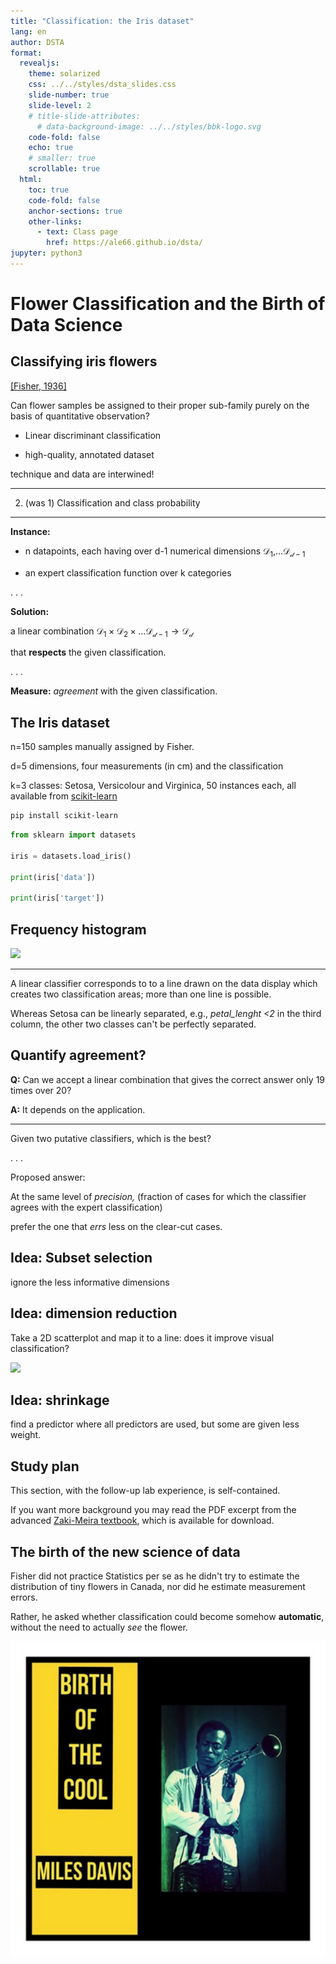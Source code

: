 ```yaml
---
title: "Classification: the Iris dataset"
lang: en
author: DSTA 
format:
  revealjs: 
    theme: solarized
    css: ../../styles/dsta_slides.css
    slide-number: true
    slide-level: 2
    # title-slide-attributes:
      # data-background-image: ../../styles/bbk-logo.svg
    code-fold: false
    echo: true
    # smaller: true
    scrollable: true
  html:
    toc: true
    code-fold: false
    anchor-sections: true
    other-links:
      - text: Class page
        href: https://ale66.github.io/dsta/
jupyter: python3
---
```


# Flower Classification and the Birth of Data Science

## Classifying iris flowers

[[Fisher, 1936]](https://onlinelibrary.wiley.com/doi/abs/10.1111/j.1469-1809.1936.tb02137.x)

Can flower samples be assigned to their proper sub-family purely on the basis of quantitative observation?

* Linear discriminant classification

* high-quality, annotated dataset

technique and data are interwined!

-----

2. (was 1) Classification and class probability

-----

**Instance:**

* n datapoints, each having over d-1 numerical dimensions $\mathcal{D_1,} \dots \mathcal{D_{d-1}}$

* an expert classification function over k categories

. . .

**Solution:**

a linear combination $\mathcal{D_1} \times \mathcal{D_2} \times \dots \mathcal{D_{d-1}}\rightarrow \mathcal{D_d}$

that __respects__ the given classification.

. . .

**Measure:** *agreement* with the given classification.

## The Iris dataset

n=150 samples manually assigned by Fisher.

d=5 dimensions, four measurements (in cm) and the classification

k=3 classes: Setosa, Versicolour and Virginica, 50 instances each, all available from [scikit-learn](https://scikit-learn.org/stable/auto_examples/datasets/plot_iris_dataset.html)

```bash
pip install scikit-learn
```

```python
from sklearn import datasets

iris = datasets.load_iris()

print(iris['data'])

print(iris['target'])
```

## Frequency histogram

![](./imgs/iris-freqency-histograms.png)

-----

A linear classifier corresponds to to a line drawn on the data display which creates two classification areas; more than one line is possible.

Whereas Setosa can be linearly separated, e.g., *petal_lenght <2* in the third column, the other two classes can't be perfectly separated.

## Quantify agreement?

**Q:** Can we accept a linear combination that gives the correct answer only 19 times over 20?

**A:** It depends on the application.

-----

Given two putative classifiers, which is the best?

. . .

Proposed answer:

At the same level of *precision,* (fraction of cases for which the classifier agrees with the expert classification)

prefer the one that *errs* less on the clear-cut cases.

## Idea: Subset selection

ignore the less informative dimensions

## Idea: dimension reduction

Take a 2D scatterplot and map it to a line: does it improve visual classification?

![](./imgs/projecting_2_to_1.png)

## Idea: shrinkage

find a predictor where all predictors are used, but some are given less weight.

## Study plan

This section, with the follow-up lab experience, is self-contained.

If you want more background you may read the PDF excerpt from the advanced [Zaki-Meira textbook](https://dataminingbook.info/), which is available for download.

## The birth of the new science of data

Fisher did not practice Statistics per se as he didn't try to estimate the distribution of tiny flowers in Canada, nor did he estimate measurement errors.

Rather, he asked whether classification could become somehow __automatic__, without the need to actually *see* the flower.

![](./imgs/miles_davies_birth_of_the_cool.png)
